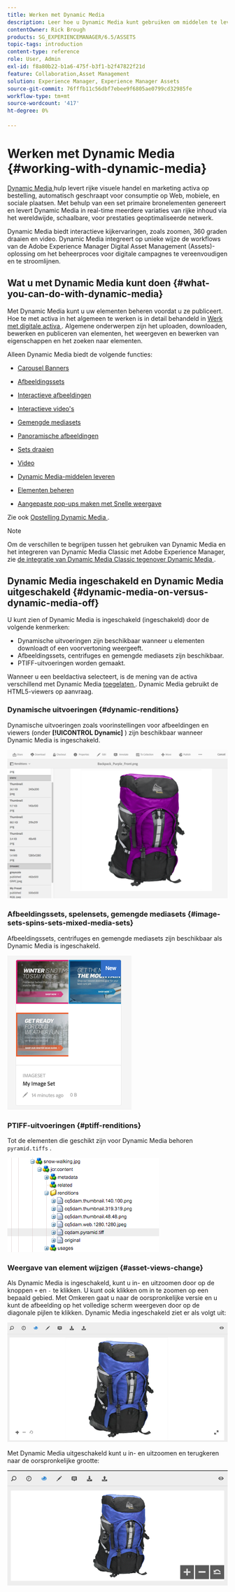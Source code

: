 ```yaml
---
title: Werken met Dynamic Media
description: Leer hoe u Dynamic Media kunt gebruiken om middelen te leveren voor gebruik op internet, mobiele apparaten en sociale sites.
contentOwner: Rick Brough
products: SG_EXPERIENCEMANAGER/6.5/ASSETS
topic-tags: introduction
content-type: reference
role: User, Admin
exl-id: f8a80b22-b1a6-475f-b3f1-b2f47822f21d
feature: Collaboration,Asset Management
solution: Experience Manager, Experience Manager Assets
source-git-commit: 76fffb11c56dbf7ebee9f6805ae0799cd32985fe
workflow-type: tm+mt
source-wordcount: '417'
ht-degree: 0%

---
```


# Werken met Dynamic Media {#working-with-dynamic-media}

[ Dynamic Media ](https://business.adobe.com/products/experience-manager/assets/dynamic-media.html) hulp levert rijke visuele handel en marketing activa op bestelling, automatisch geschraapt voor consumptie op Web, mobiele, en sociale plaatsen. Met behulp van een set primaire bronelementen genereert en levert Dynamic Media in real-time meerdere variaties van rijke inhoud via het wereldwijde, schaalbare, voor prestaties geoptimaliseerde netwerk.

Dynamic Media biedt interactieve kijkervaringen, zoals zoomen, 360 graden draaien en video. Dynamic Media integreert op unieke wijze de workflows van de Adobe Experience Manager Digital Asset Management (Assets)-oplossing om het beheerproces voor digitale campagnes te vereenvoudigen en te stroomlijnen.

<!-- >ARTICLE IS MISSING. GIVES 404 [!NOTE]
>
>A Community article is available on [Working with Adobe Experience Manager and Dynamic Media](https://helpx.adobe.com/experience-manager/using/aem_dynamic_media.html). -->

## Wat u met Dynamic Media kunt doen {#what-you-can-do-with-dynamic-media}

Met Dynamic Media kunt u uw elementen beheren voordat u ze publiceert. Hoe te met activa in het algemeen te werken is in detail behandeld in [ Werk met digitale activa ](manage-assets.md). Algemene onderwerpen zijn het uploaden, downloaden, bewerken en publiceren van elementen, het weergeven en bewerken van eigenschappen en het zoeken naar elementen.

Alleen Dynamic Media biedt de volgende functies:

* [Carousel Banners](carousel-banners.md)
* [Afbeeldingssets](image-sets.md)
* [Interactieve afbeeldingen](interactive-images.md)
* [Interactieve video&#39;s](interactive-videos.md)
* [Gemengde mediasets](mixed-media-sets.md)
* [Panoramische afbeeldingen](panoramic-images.md)

* [Sets draaien](spin-sets.md)
* [Video](video.md)
* [Dynamic Media-middelen leveren](delivering-dynamic-media-assets.md)
* [Elementen beheren](managing-assets.md)
* [Aangepaste pop-ups maken met Snelle weergave](custom-pop-ups.md)

Zie ook [ Opstelling Dynamic Media ](administering-dynamic-media.md).

>[!NOTE]
>
>Om de verschillen te begrijpen tussen het gebruiken van Dynamic Media en het integreren van Dynamic Media Classic met Adobe Experience Manager, zie [ de integratie van Dynamic Media Classic tegenover Dynamic Media ](/help/sites-administering/scene7.md#aem-scene-integration-versus-dynamic-media).

## Dynamic Media ingeschakeld en Dynamic Media uitgeschakeld {#dynamic-media-on-versus-dynamic-media-off}

U kunt zien of Dynamic Media is ingeschakeld (ingeschakeld) door de volgende kenmerken:

* Dynamische uitvoeringen zijn beschikbaar wanneer u elementen downloadt of een voorvertoning weergeeft.
* Afbeeldingssets, centrifuges en gemengde mediasets zijn beschikbaar.
* PTIFF-uitvoeringen worden gemaakt.

Wanneer u een beeldactiva selecteert, is de mening van de activa verschillend met Dynamic Media [ toegelaten ](config-dynamic.md#enabling-dynamic-media). Dynamic Media gebruikt de HTML5-viewers op aanvraag.

### Dynamische uitvoeringen {#dynamic-renditions}

Dynamische uitvoeringen zoals voorinstellingen voor afbeeldingen en viewers (onder **[!UICONTROL Dynamic]** ) zijn beschikbaar wanneer Dynamic Media is ingeschakeld.

![ chlimage_1-358 ](assets/chlimage_1-358.png)

### Afbeeldingssets, spelensets, gemengde mediasets {#image-sets-spins-sets-mixed-media-sets}

Afbeeldingssets, centrifuges en gemengde mediasets zijn beschikbaar als Dynamic Media is ingeschakeld.

![ chlimage_1-359 ](assets/chlimage_1-359.png)

### PTIFF-uitvoeringen {#ptiff-renditions}

Tot de elementen die geschikt zijn voor Dynamic Media behoren `pyramid.tiffs` .

![ chlimage_1-360 ](assets/chlimage_1-360.png)

### Weergave van element wijzigen {#asset-views-change}

Als Dynamic Media is ingeschakeld, kunt u in- en uitzoomen door op de knoppen `+` en `-` te klikken. U kunt ook klikken om in te zoomen op een bepaald gebied. Met Omkeren gaat u naar de oorspronkelijke versie en u kunt de afbeelding op het volledige scherm weergeven door op de diagonale pijlen te klikken. Dynamic Media ingeschakeld ziet er als volgt uit:

![ chlimage_1-361 ](assets/chlimage_1-361.png)

Met Dynamic Media uitgeschakeld kunt u in- en uitzoomen en terugkeren naar de oorspronkelijke grootte:

![ chlimage_1-362 ](assets/chlimage_1-362.png)
